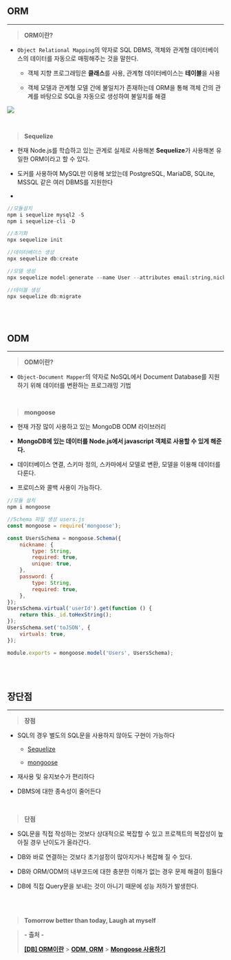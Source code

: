 ## ORM

---

> **ORM이란?**

- `Object Relational Mapping`의 약자로 SQL DBMS, 객체와 관계형 데이터베이스의 데이터를 자동으로 매핑해주는 것을 말한다.

  - 객체 지향 프로그래밍은 **클래스**를 사용, 관계형 데이터베이스는 **테이블**을 사용

  - 객체 모델과 관계형 모델 간에 불일치가 존재하는데 ORM을 통해 객체 간의 관계를 바탕으로 SQL을 자동으로 생성하여 불일치를 해결

![](https://velog.velcdn.com/images/lilclown/post/7ec9bb4c-adb4-42d6-b020-4f2686a75099/image.png)

<br>

> **Sequelize**

- 현재 Node.js를 학습하고 있는 관계로 실제로 사용해본 **Sequelize**가 사용해본 유일한 ORM이라고 할 수 있다.

- 도커를 사용하여 MySQL만 이용해 보았는데 PostgreSQL, MariaDB, SQLite, MSSQL 같은 여러 DBMS를 지원한다

-

```javascript
//모듈설치
npm i sequelize mysql2 -S
npm i sequelize-cli -D

//초기화
npx sequelize init

//데이터베이스 생성
npx sequelize db:create

//모델 생성
npx sequelize model:generate --name User --attributes email:string,nickname:string,password:string

//테이블 생성
npx sequelize db:migrate
```

<br><br>

## ODM

---

> **ODM이란?**

- `Object-Document Mapper`의 약자로 NoSQL에서 Document Database를 지원하기 위해 데이터를 변환하는 프로그래밍 기법

<br>

> **mongoose**

- 현재 가장 많이 사용하고 있는 MongoDB ODM 라이브러리

- **MongoDB에 있는 데이터를 Node.js에서 javascript 객체로 사용할 수 있게 해준다.**

- 데이터베이스 연결, 스키마 정의, 스카마에서 모델로 변환, 모델을 이용해 데이터를 다룬다.

- 프로미스와 콜백 사용이 가능하다.

```javascript
//모듈 설치
npm i mongoose

//Schema 파일 생성 users.js
const mongoose = require('mongoose');

const UsersSchema = mongoose.Schema({
    nickname: {
        type: String,
        required: true,
        unique: true,
    },
    password: {
        type: String,
        required: true,
    },
});
UsersSchema.virtual('userId').get(function () {
    return this._id.toHexString();
});
UsersSchema.set('toJSON', {
    virtuals: true,
});

module.exports = mongoose.model('Users', UsersSchema);
```

<br><br>

## 장단점

---

> **장점**

- SQL의 경우 별도의 SQL문을 사용하지 않아도 구현이 가능하다

  - [Sequelize](https://sequelize.org/docs/v6/core-concepts/model-querying-basics/)

  - [mongoose](https://www.mongodb.com/docs/manual/crud/)

- 재사용 및 유지보수가 편리하다

- DBMS에 대한 종속성이 줄어든다

<br>

> **단점**

- SQL문을 직접 작성하는 것보다 상대적으로 복잡할 수 있고 프로젝트의 복잡성이 높아질 경우 난이도가 올라간다.

- DB와 바로 연결하는 것보다 초기설정이 많아지거나 복잡해 질 수 있다.

- DB와 ORM/ODM의 내부코드에 대한 충분한 이해가 없는 경우 문제 해결이 힘들다

- DB에 직접 Query문을 보내는 것이 아니기 때문에 성능 저하가 발생한다.

<br><br>

> **Tomorrow better than today, Laugh at myself**

> **- 출처 -**
>
> **[[DB] ORM이란](https://gmlwjd9405.github.io/2019/02/01/orm.html)** > **[ODM, ORM](https://velog.io/@namezin/ODM-ORM)** > **[Mongoose 사용하기](https://velog.io/@ckstn0777/Mongoose-%EC%82%AC%EC%9A%A9%ED%95%98%EA%B8%B0)**
